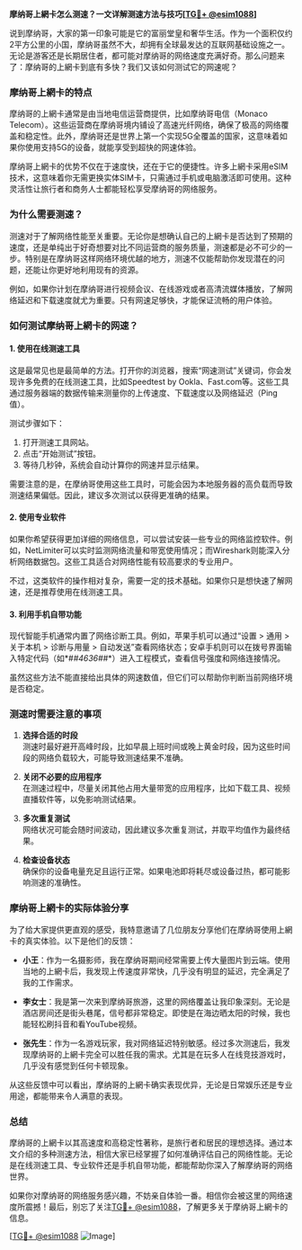 **摩纳哥上網卡怎么测速？一文详解测速方法与技巧[[TG💪+ @esim1088](https://t.me/s/esim1088)]**

说到摩纳哥，大家的第一印象可能是它的富丽堂皇和奢华生活。作为一个面积仅约2平方公里的小国，摩纳哥虽然不大，却拥有全球最发达的互联网基础设施之一。无论是游客还是长期居住者，都可能对摩纳哥的网络速度充满好奇。那么问题来了：摩纳哥的上網卡到底有多快？我们又该如何测试它的网速呢？

### **摩纳哥上網卡的特点**

摩纳哥的上網卡通常是由当地电信运营商提供，比如摩纳哥电信（Monaco Telecom）。这些运营商在摩纳哥境内铺设了高速光纤网络，确保了极高的网络覆盖和稳定性。此外，摩纳哥还是世界上第一个实现5G全覆盖的国家，这意味着如果你使用支持5G的设备，就能享受到超快的网速体验。

摩纳哥上網卡的优势不仅在于速度快，还在于它的便捷性。许多上網卡采用eSIM技术，这意味着你无需更换实体SIM卡，只需通过手机或电脑激活即可使用。这种灵活性让旅行者和商务人士都能轻松享受摩纳哥的网络服务。

### **为什么需要测速？**

测速对于了解网络性能至关重要。无论你是想确认自己的上網卡是否达到了预期的速度，还是单纯出于好奇想要对比不同运营商的服务质量，测速都是必不可少的一步。特别是在摩纳哥这样网络环境优越的地方，测速不仅能帮助你发现潜在的问题，还能让你更好地利用现有的资源。

例如，如果你计划在摩纳哥进行视频会议、在线游戏或者高清流媒体播放，了解网络延迟和下载速度就尤为重要。只有网速足够快，才能保证流畅的用户体验。

### **如何测试摩纳哥上網卡的网速？**

#### **1. 使用在线测速工具**

这是最常见也是最简单的方法。打开你的浏览器，搜索“网速测试”关键词，你会发现许多免费的在线测速工具，比如Speedtest by Ookla、Fast.com等。这些工具通过服务器端的数据传输来测量你的上传速度、下载速度以及网络延迟（Ping值）。

测试步骤如下：

1. 打开测速工具网站。
2. 点击“开始测试”按钮。
3. 等待几秒钟，系统会自动计算你的网速并显示结果。

需要注意的是，在摩纳哥使用这些工具时，可能会因为本地服务器的高负载而导致测速结果偏低。因此，建议多次测试以获得更准确的结果。

#### **2. 使用专业软件**

如果你希望获得更加详细的网络信息，可以尝试安装一些专业的网络监控软件。例如，NetLimiter可以实时监测网络流量和带宽使用情况；而Wireshark则能深入分析网络数据包。这些工具适合对网络性能有较高要求的专业用户。

不过，这类软件的操作相对复杂，需要一定的技术基础。如果你只是想快速了解网速，还是推荐使用在线测速工具。

#### **3. 利用手机自带功能**

现代智能手机通常内置了网络诊断工具。例如，苹果手机可以通过“设置 > 通用 > 关于本机 > 诊断与用量 > 自动发送”查看网络状态；安卓手机则可以在拨号界面输入特定代码（如*#*#4636#*#*）进入工程模式，查看信号强度和网络连接情况。

虽然这些方法不能直接给出具体的网速数值，但它们可以帮助你判断当前网络环境是否稳定。

### **测速时需要注意的事项**

1. **选择合适的时段**  
   测速时最好避开高峰时段，比如早晨上班时间或晚上黄金时段，因为这些时间段的网络负载较大，可能导致测速结果不准确。

2. **关闭不必要的应用程序**  
   在测速过程中，尽量关闭其他占用大量带宽的应用程序，比如下载工具、视频直播软件等，以免影响测试结果。

3. **多次重复测试**  
   网络状况可能会随时间波动，因此建议多次重复测试，并取平均值作为最终结果。

4. **检查设备状态**  
   确保你的设备电量充足且运行正常。如果电池即将耗尽或设备过热，都可能影响测速的准确性。

### **摩纳哥上網卡的实际体验分享**

为了给大家提供更直观的感受，我特意邀请了几位朋友分享他们在摩纳哥使用上網卡的真实体验。以下是他们的反馈：

- **小王**：作为一名摄影师，我在摩纳哥期间经常需要上传大量图片到云端。使用当地的上網卡后，我发现上传速度非常快，几乎没有明显的延迟，完全满足了我的工作需求。
  
- **李女士**：我是第一次来到摩纳哥旅游，这里的网络覆盖让我印象深刻。无论是酒店房间还是街头巷尾，信号都非常稳定。即使是在海边晒太阳的时候，我也能轻松刷抖音和看YouTube视频。

- **张先生**：作为一名游戏玩家，我对网络延迟特别敏感。经过多次测速后，我发现摩纳哥的上網卡完全可以胜任我的需求。尤其是在玩多人在线竞技游戏时，几乎没有感觉到任何卡顿现象。

从这些反馈中可以看出，摩纳哥的上網卡确实表现优异，无论是日常娱乐还是专业用途，都能带来令人满意的表现。

### **总结**

摩纳哥的上網卡以其高速度和高稳定性著称，是旅行者和居民的理想选择。通过本文介绍的多种测速方法，相信大家已经掌握了如何准确评估自己的网络性能。无论是在线测速工具、专业软件还是手机自带功能，都能帮助你深入了解摩纳哥的网络世界。

如果你对摩纳哥的网络服务感兴趣，不妨亲自体验一番。相信你会被这里的网络速度所震撼！最后，别忘了关注[TG💪+ @esim1088](https://t.me/s/esim1088)，了解更多关于摩纳哥上網卡的信息。

[[TG💪+ @esim1088](https://t.me/s/esim1088) ![Image](https://i.postimg.cc/4NQfJmqS/Snipaste-2025-05-13-00-14-12.png)]